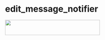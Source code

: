 # edit_message_notifier

<b>
<a href="https://heroku.com/deploy?template=https://github.com/noobmasterhu/edit_message_notifier"><img src="https://img.shields.io/badge/DEPLOY ON HEROKU-Canary?style=badge&logo=heroku"width="310" height="50"/></a>
</b>
